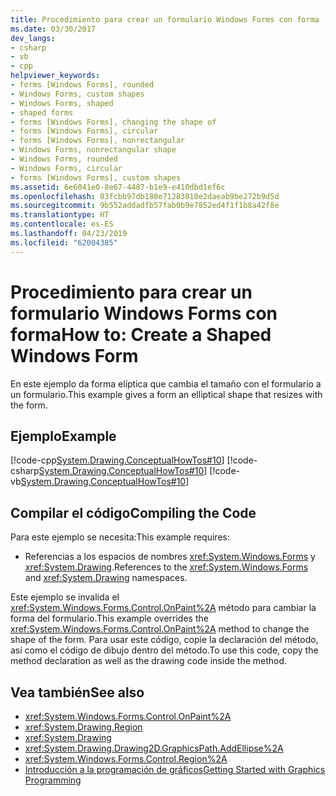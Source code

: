 ```yaml
---
title: Procedimiento para crear un formulario Windows Forms con forma
ms.date: 03/30/2017
dev_langs:
- csharp
- vb
- cpp
helpviewer_keywords:
- forms [Windows Forms], rounded
- Windows Forms, custom shapes
- Windows Forms, shaped
- shaped forms
- forms [Windows Forms], changing the shape of
- forms [Windows Forms], circular
- forms [Windows Forms], nonrectangular
- Windows Forms, nonrectangular shape
- Windows Forms, rounded
- Windows Forms, circular
- forms [Windows Forms], custom shapes
ms.assetid: 6e6041e0-8e67-4487-b1e9-e410dbd1ef6c
ms.openlocfilehash: 03fcbb97db180e71283810e2daeab9be272b9d5d
ms.sourcegitcommit: 9b552addadfb57fab0b9e7852ed4f1f1b8a42f8e
ms.translationtype: HT
ms.contentlocale: es-ES
ms.lasthandoff: 04/23/2019
ms.locfileid: "62004385"
---
```

# <a name="how-to-create-a-shaped-windows-form"></a><span data-ttu-id="c153c-102">Procedimiento para crear un formulario Windows Forms con forma</span><span class="sxs-lookup"><span data-stu-id="c153c-102">How to: Create a Shaped Windows Form</span></span>
<span data-ttu-id="c153c-103">En este ejemplo da forma elíptica que cambia el tamaño con el formulario a un formulario.</span><span class="sxs-lookup"><span data-stu-id="c153c-103">This example gives a form an elliptical shape that resizes with the form.</span></span>  
  
## <a name="example"></a><span data-ttu-id="c153c-104">Ejemplo</span><span class="sxs-lookup"><span data-stu-id="c153c-104">Example</span></span>  
 [!code-cpp[System.Drawing.ConceptualHowTos#10](~/samples/snippets/cpp/VS_Snippets_Winforms/System.Drawing.ConceptualHowTos/cpp/form1.cpp#10)]
 [!code-csharp[System.Drawing.ConceptualHowTos#10](~/samples/snippets/csharp/VS_Snippets_Winforms/System.Drawing.ConceptualHowTos/CS/form1.cs#10)]
 [!code-vb[System.Drawing.ConceptualHowTos#10](~/samples/snippets/visualbasic/VS_Snippets_Winforms/System.Drawing.ConceptualHowTos/VB/form1.vb#10)]  
  
## <a name="compiling-the-code"></a><span data-ttu-id="c153c-105">Compilar el código</span><span class="sxs-lookup"><span data-stu-id="c153c-105">Compiling the Code</span></span>  
 <span data-ttu-id="c153c-106">Para este ejemplo se necesita:</span><span class="sxs-lookup"><span data-stu-id="c153c-106">This example requires:</span></span>  
  
- <span data-ttu-id="c153c-107">Referencias a los espacios de nombres <xref:System.Windows.Forms> y <xref:System.Drawing>.</span><span class="sxs-lookup"><span data-stu-id="c153c-107">References to the <xref:System.Windows.Forms> and <xref:System.Drawing> namespaces.</span></span>  
  
 <span data-ttu-id="c153c-108">Este ejemplo se invalida el <xref:System.Windows.Forms.Control.OnPaint%2A> método para cambiar la forma del formulario.</span><span class="sxs-lookup"><span data-stu-id="c153c-108">This example overrides the <xref:System.Windows.Forms.Control.OnPaint%2A> method to change the shape of the form.</span></span> <span data-ttu-id="c153c-109">Para usar este código, copie la declaración del método, así como el código de dibujo dentro del método.</span><span class="sxs-lookup"><span data-stu-id="c153c-109">To use this code, copy the method declaration as well as the drawing code inside the method.</span></span>  
  
## <a name="see-also"></a><span data-ttu-id="c153c-110">Vea también</span><span class="sxs-lookup"><span data-stu-id="c153c-110">See also</span></span>

- <xref:System.Windows.Forms.Control.OnPaint%2A>
- <xref:System.Drawing.Region>
- <xref:System.Drawing>
- <xref:System.Drawing.Drawing2D.GraphicsPath.AddEllipse%2A>
- <xref:System.Windows.Forms.Control.Region%2A>
- [<span data-ttu-id="c153c-111">Introducción a la programación de gráficos</span><span class="sxs-lookup"><span data-stu-id="c153c-111">Getting Started with Graphics Programming</span></span>](getting-started-with-graphics-programming.md)
